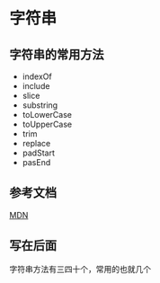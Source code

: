 # 字符串

## 字符串的常用方法

- indexOf
- include
- slice
- substring
- toLowerCase
- toUpperCase
- trim
- replace
- padStart
- pasEnd

## 参考文档

[MDN](https://developer.mozilla.org/en-US/docs/Web/JavaScript/Reference/Global_Objects/String)

## 写在后面

字符串方法有三四十个，常用的也就几个
